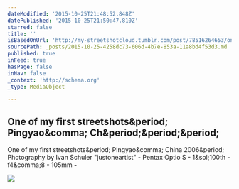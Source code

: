 ```yaml
---
dateModified: '2015-10-25T21:48:52.848Z'
datePublished: '2015-10-25T21:50:47.810Z'
starred: false
title: ''
isBasedOnUrl: 'http://my-streetshotcloud.tumblr.com/post/78516264653/one-of-my-first-streetshots-pingyao-china-2006'
sourcePath: _posts/2015-10-25-4258dc73-606d-4b7e-853a-11a8bd4f53d3.md
published: true
inFeed: true
hasPage: false
inNav: false
_context: 'http://schema.org'
_type: MediaObject

---
```

<article style=""><h1>One of my first streetshots&amp;period; Pingyao&amp;comma; Ch&amp;period;&amp;period;&amp;period;</h1><p>One of my first streetshots&amp;period; Pingyao&amp;comma; China 2006&amp;period; Photography by Ivan Schuler "justoneartist" - Pentax Optio S - 1&amp;sol;100th - f4&amp;comma;8 - 105mm -</p><img src="http://40.media.tumblr.com/e7db6b14302130f317857295304c5ae7/tumblr_n1wa2hT1d31rzlmeco1_500.jpg" /></article>